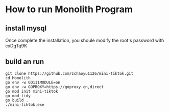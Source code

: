 # How to run Monolith Program
## install mysql
Once complete the installation, you shoule modify the root's password with cxDgTq9K
## build an run

```shell
git clone https://github.com/zchaoyu1126/mini-tiktok.git
cd Monolith
go env -w GO111MODULE=on
go env -w GOPROXY=https://goproxy.cn,direct
go mod init mini-tiktok
go mod tidy
go build .
./mini-tiktok.exe

```

